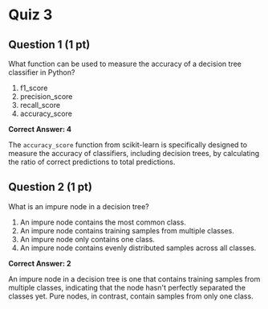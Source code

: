 # Quiz 3

## Question 1 (1 pt)
What function can be used to measure the accuracy of a decision tree classifier in Python?

1. f1_score
2. precision_score
3. recall_score
4. accuracy_score

**Correct Answer: 4**

The `accuracy_score` function from scikit-learn is specifically designed to measure the accuracy of classifiers, including decision trees, by calculating the ratio of correct predictions to total predictions.

## Question 2 (1 pt)
What is an impure node in a decision tree?

1. An impure node contains the most common class.
2. An impure node contains training samples from multiple classes.
3. An impure node only contains one class.
4. An impure node contains evenly distributed samples across all classes.

**Correct Answer: 2**

An impure node in a decision tree is one that contains training samples from multiple classes, indicating that the node hasn't perfectly separated the classes yet. Pure nodes, in contrast, contain samples from only one class.